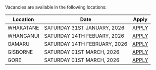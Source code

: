 Vacancies are available in the following locations:

| Location | Date | Apply |
|---|---|---|
|WHAKATANE|SATURDAY 31ST JANUARY, 2026| [APPLY](mailto:tfaala@rgis.co.nz?subject=WHAKATANE%20-%20SATURDAY%2031ST%20JANUARY) |
|WHANGANUI|SATURDAY 14TH FEBUARY, 2026| [APPLY](mailto:tfaala@rgis.co.nz?subject=WHANGANUI%20-%20SATURDAY%2014TH%20FEBRUARY) |
|OAMARU|SATURDAY 14TH FEBRUARY, 2026| [APPLY](mailto:tfaala@rgis.co.nz?subject=OAMARU%20-%20SATURDAY%2014TH%20FEBRUARY) |
|GISBORNE|SATURDAY 01ST MARCH, 2026| [APPLY](mailto:tfaala@rgis.co.nz?subject=GISBORNE%20-%20SATURDAY%2001ST%20MARCH) |
|GORE|SATURDAY 01ST MARCH, 2026| [APPLY](mailto:tfaala@rgis.co.nz?subject=GORE%20-%20SATURDAY%2001ST%20MARCH) |
